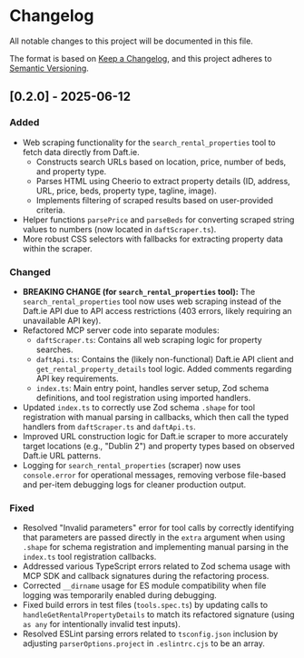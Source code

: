 # Changelog

All notable changes to this project will be documented in this file.

The format is based on [Keep a Changelog](https://keepachangelog.com/en/1.0.0/),
and this project adheres to [Semantic Versioning](https://semver.org/spec/v2.0.0.html).

## [0.2.0] - 2025-06-12

### Added
- Web scraping functionality for the `search_rental_properties` tool to fetch data directly from Daft.ie.
  - Constructs search URLs based on location, price, number of beds, and property type.
  - Parses HTML using Cheerio to extract property details (ID, address, URL, price, beds, property type, tagline, image).
  - Implements filtering of scraped results based on user-provided criteria.
- Helper functions `parsePrice` and `parseBeds` for converting scraped string values to numbers (now located in `daftScraper.ts`).
- More robust CSS selectors with fallbacks for extracting property data within the scraper.

### Changed
- **BREAKING CHANGE (for `search_rental_properties` tool):** The `search_rental_properties` tool now uses web scraping instead of the Daft.ie API due to API access restrictions (403 errors, likely requiring an unavailable API key).
- Refactored MCP server code into separate modules:
  - `daftScraper.ts`: Contains all web scraping logic for property searches.
  - `daftApi.ts`: Contains the (likely non-functional) Daft.ie API client and `get_rental_property_details` tool logic. Added comments regarding API key requirements.
  - `index.ts`: Main entry point, handles server setup, Zod schema definitions, and tool registration using imported handlers.
- Updated `index.ts` to correctly use Zod schema `.shape` for tool registration with manual parsing in callbacks, which then call the typed handlers from `daftScraper.ts` and `daftApi.ts`.
- Improved URL construction logic for Daft.ie scraper to more accurately target locations (e.g., "Dublin 2") and property types based on observed Daft.ie URL patterns.
- Logging for `search_rental_properties` (scraper) now uses `console.error` for operational messages, removing verbose file-based and per-item debugging logs for cleaner production output.

### Fixed
- Resolved "Invalid parameters" error for tool calls by correctly identifying that parameters are passed directly in the `extra` argument when using `.shape` for schema registration and implementing manual parsing in the `index.ts` tool registration callbacks.
- Addressed various TypeScript errors related to Zod schema usage with MCP SDK and callback signatures during the refactoring process.
- Corrected `__dirname` usage for ES module compatibility when file logging was temporarily enabled during debugging.
- Fixed build errors in test files (`tools.spec.ts`) by updating calls to `handleGetRentalPropertyDetails` to match its refactored signature (using `as any` for intentionally invalid test inputs).
- Resolved ESLint parsing errors related to `tsconfig.json` inclusion by adjusting `parserOptions.project` in `.eslintrc.cjs` to be an array.